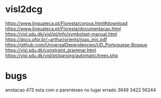 # visl2dcg

https://www.linguateca.pt/Floresta/corpus.html#download
https://www.linguateca.pt/Floresta/documentacao.html
https://visl.sdu.dk/visl/pt/info/symbolset-manual.html
https://docs.ufpr.br/~arthur/orients/joao_inic.pdf
https://github.com/UniversalDependencies/UD_Portuguese-Bosque
https://visl.sdu.dk/constraint_grammar.html
https://visl.sdu.dk/visl/pt/parsing/automatic/trees.php


# bugs
anotacao 473 esta com o parenteses no lugar errado
3649
3422
56244
